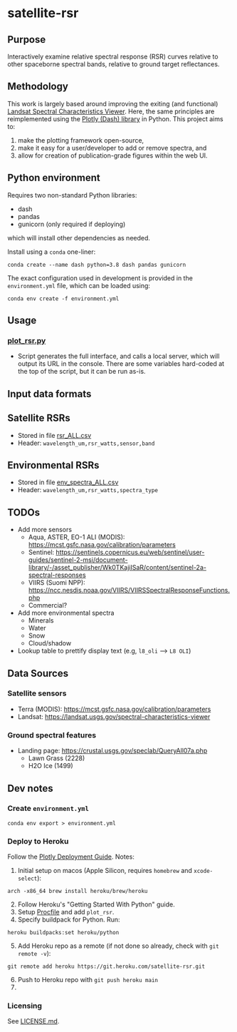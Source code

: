 # satellite-rsr
## Purpose
Interactively examine relative spectral response (RSR) curves relative to other spaceborne spectral bands, relative 
to ground target reflectances. 

## Methodology
This work is largely based around improving the exiting (and functional) 
[Landsat Spectral Characteristics Viewer](https://landsat.usgs.gov/spectral-characteristics-viewer). Here, the same 
principles are reimplemented using the [Plotly (Dash) library](https://plotly.com/) in Python. This project aims 
to: 
1) make the plotting framework open-source,
2) make it easy for a user/developer to add or remove spectra, and
3) allow for creation of publication-grade figures within the web UI.

## Python environment
Requires two non-standard Python libraries:
- dash
- pandas
- gunicorn (only required if deploying)

which will install other dependencies as needed.

Install using a `conda` one-liner: 
```
conda create --name dash python=3.8 dash pandas gunicorn
```
The exact configuration used in development is provided in the `environment.yml` file, which can be loaded using: 
```
conda env create -f environment.yml
```

## Usage
### [plot_rsr.py](./plot_rsr.py)
- Script generates the full interface, and calls a local server, which will output its URL in the console. There are 
  some variables hard-coded at the top of the script, but it can be run as-is.

## Input data formats
## Satellite RSRs
- Stored in file [rsr_ALL.csv](./data/rsr_ALL.csv)
- Header: `wavelength_um,rsr_watts,sensor,band`

## Environmental RSRs
- Stored in file [env_spectra_ALL.csv](./data/env_spectra_ALL.csv)
- Header: `wavelength_um,rsr_watts,spectra_type`

## TODOs
- Add more sensors
  - Aqua, ASTER, EO-1 ALI (MODIS): https://mcst.gsfc.nasa.gov/calibration/parameters
  - Sentinel: https://sentinels.copernicus.eu/web/sentinel/user-guides/sentinel-2-msi/document-library/-/asset_publisher/Wk0TKajiISaR/content/sentinel-2a-spectral-responses
  - VIIRS (Suomi NPP): https://ncc.nesdis.noaa.gov/VIIRS/VIIRSSpectralResponseFunctions.php
  - Commercial?
- Add more environmental spectra
  - Minerals
  - Water
  - Snow
  - Cloud/shadow
- Lookup table to prettify display text (e.g, `l8_oli` --> `L8 OLI`)

## Data Sources
### Satellite sensors
- Terra (MODIS): https://mcst.gsfc.nasa.gov/calibration/parameters
- Landsat: https://landsat.usgs.gov/spectral-characteristics-viewer

### Ground spectral features
- Landing page: https://crustal.usgs.gov/speclab/QueryAll07a.php
  - Lawn Grass (2228)
  - H2O Ice (1499)

## Dev notes
### Create `environment.yml`
```
conda env export > environment.yml
```

### Deploy to Heroku
Follow the [Plotly Deployment Guide](https://dash.plotly.com/deployment). Notes:
1) Initial setup on macos (Apple Silicon, requires `homebrew` and `xcode-select`):
```
arch -x86_64 brew install heroku/brew/heroku
```
2) Follow Heroku's "Getting Started With Python" guide.
3) Setup [Procfile](Procfile) and add `plot_rsr`.
4) Specify buildpack for Python. Run: 
```
heroku buildpacks:set heroku/python
```
5) Add Heroku repo as a remote (if not done so already, check with `git remote -v`): 
```
git remote add heroku https://git.heroku.com/satellite-rsr.git
```
6) Push to Heroku repo with `git push heroku main`
7) 

### Licensing
See [LICENSE.md](LICENSE.md).
